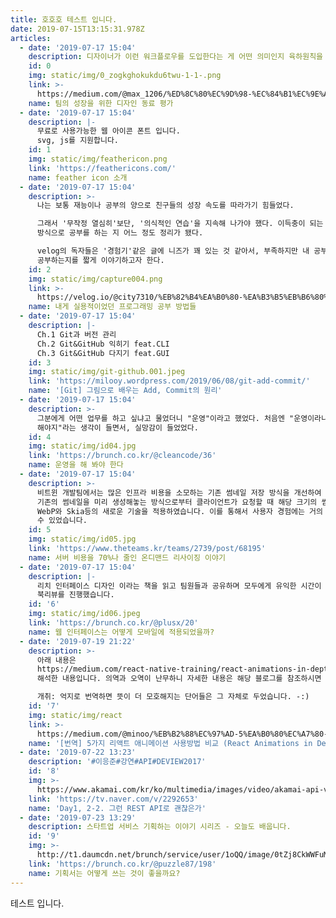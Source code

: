 ```yaml
---
title: 호호호 테스트 입니다.
date: 2019-07-15T13:15:31.978Z
articles:
  - date: '2019-07-17 15:04'
    description: 디자이너가 이런 워크플로우를 도입한다는 게 어떤 의미인지 육하원칙을 통해 알아봅시다.
    id: 0
    img: static/img/0_zogkghokukdu6twu-1-1-.png
    link: >-
      https://medium.com/@max_1206/%ED%8C%80%EC%9D%98-%EC%84%B1%EC%9E%A5%EC%9D%84-%EC%9C%84%ED%95%9C-%EB%94%94%EC%9E%90%EC%9D%B8-%EB%8F%99%EB%A3%8C-%ED%8F%89%EA%B0%80-peer-review-f7800d5d8019
    name: 팀의 성장을 위한 디자인 동료 평가
  - date: '2019-07-17 15:04'
    description: |-
      무료로 사용가능한 웹 아이콘 폰트 입니다.
      svg, js를 지원합니다.
    id: 1
    img: static/img/feathericon.png
    link: 'https://feathericons.com/'
    name: feather icon 소개
  - date: '2019-07-17 15:04'
    description: >-
      나는 보통 재능이나 공부의 양으로 친구들의 성장 속도를 따라가기 힘들었다.

      그래서 '무작정 열심히'보단, '의식적인 연습'을 지속해 나가야 했다. 이득충이 되는 방향으로 공부를 하다 보니까, 내가 어떤
      방식으로 공부를 하는 지 어느 정도 정리가 됐다. 

      velog의 독자들은 '경험기'같은 글에 니즈가 꽤 있는 것 같아서, 부족하지만 내 공부를 위한 매개체들을 쭉 소개하고, 내가 어떻게
      공부하는지를 짧게 이야기하고자 한다.
    id: 2
    img: static/img/capture004.png
    link: >-
      https://velog.io/@city7310/%EB%82%B4%EA%B0%80-%EA%B3%B5%EB%B6%80%ED%95%98%EB%8A%94-%EB%B0%A9%EC%8B%9D
    name: 내게 실용적이었던 프로그래밍 공부 방법들
  - date: '2019-07-17 15:04'
    description: |-
      Ch.1 Git과 버전 관리
      Ch.2 Git&GitHub 익히기 feat.CLI
      Ch.3 Git&GitHub 다지기 feat.GUI
    id: 3
    img: static/img/git-github.001.jpeg
    link: 'https://milooy.wordpress.com/2019/06/08/git-add-commit/'
    name: '[Git] 그림으로 배우는 Add, Commit의 원리'
  - date: '2019-07-17 15:04'
    description: >-
      그분에게 어떤 업무를 하고 싶냐고 물었더니 "운영"이라고 했었다. 처음엔 "운영이라니... 뛰어난 역량을 가지고 있으니 중요한 개발을
      해야지"라는 생각이 들면서, 실망감이 들었었다.
    id: 4
    img: static/img/id04.jpg
    link: 'https://brunch.co.kr/@cleancode/36'
    name: 운영을 해 봐야 한다
  - date: '2019-07-17 15:04'
    description: >-
      비트윈 개발팀에서는 많은 인프라 비용을 소모하는 기존 썸네일 저장 방식을 개선하여 70%에 가까운 비용 절감 효과를 보았습니다.
      기존의 썸네일을 미리 생성해놓는 방식으로부터 클라이언트가 요청할 때 해당 크기의 썸네일을 리사이징해서 내려주는 방식으로 변경하였고,
      WebP와 Skia등의 새로운 기술을 적용하였습니다. 이를 통해서 사용자 경험에는 거의 영향을 주지 않은 상태로 비용 절감 효과를 볼
      수 있었습니다.
    id: 5
    img: static/img/id05.jpg
    link: 'https://www.theteams.kr/teams/2739/post/68195'
    name: 서버 비용을 70%나 줄인 온디맨드 리사이징 이야기
  - date: '2019-07-17 15:04'
    description: |-
      리치 인터페이스 디자인 이라는 책을 읽고 팀원들과 공유하며 모두에게 유익한 시간이 될 것 같아
      북리뷰를 진행했습니다.
    id: '6'
    img: static/img/id06.jpeg
    link: 'https://brunch.co.kr/@plusx/20'
    name: 웹 인터페이스는 어떻게 모바일에 적용되었을까?
  - date: '2019-07-19 21:22'
    description: >-
      아래 내용은
      https://medium.com/react-native-training/react-animations-in-depth-433e2b3f0e8e를
      해석한 내용입니다. 의역과 오역이 난무하니 자세한 내용은 해당 블로그를 참조하시면 이해가 더 쉬울 것 같습니다.

      개취: 억지로 번역하면 뜻이 더 모호해지는 단어들은 그 자체로 두었습니다. -:)
    id: '7'
    img: static/img/react
    link: >-
      https://medium.com/@minoo/%EB%B2%88%EC%97%AD-5%EA%B0%80%EC%A7%80-%EB%A6%AC%EC%95%A1%ED%8A%B8-%EC%95%A0%EB%8B%88%EB%A9%94%EC%9D%B4%EC%85%98-%EC%9E%A5-%EB%8B%A8%EC%A0%90-%EB%B9%84%EA%B5%90-react-animations-in-depth-884ff6e61b88
    name: '[번역] 5가지 리액트 애니메이션 사용방법 비교 (React Animations in Depth)'
  - date: '2019-07-22 13:23'
    description: '#이응준#강연#API#DEVIEW2017'
    id: '8'
    img: >-
      https://www.akamai.com/kr/ko/multimedia/images/video/akamai-api-video-thumbnail.jpg?imwidth=1366
    link: 'https://tv.naver.com/v/2292653'
    name: 'Day1, 2-2. 그런 REST API로 괜찮은가'
  - date: '2019-07-23 13:29'
    description: 스타트업 서비스 기획하는 이야기 시리즈 - 오늘도 배웁니다.
    id: '9'
    img: >-
      http://t1.daumcdn.net/brunch/service/user/1oQQ/image/0tZj8CkWWFuMFKi7coRpLKtzpJE.jpg
    link: 'https://brunch.co.kr/@puzzle87/198'
    name: 기획서는 어떻게 쓰는 것이 좋을까요?
---
```

테스트 입니다.
